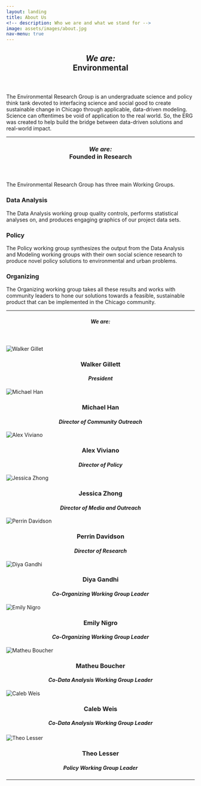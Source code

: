 ```yaml
---
layout: landing
title: About Us
<!-- description: Who we are and what we stand for -->
image: assets/images/about.jpg
nav-menu: true
---
```


<!-- Main -->
<div id="main" class="alt">

<!-- One -->
<section id="one">
	<div class="inner">
		<header class="major">
			<h1><i>We are:</i><br>Environmental</h1>
		</header>

<!-- Content One -->
<p>The Environmental Research Group is an undergraduate science and policy think tank devoted to interfacing science and social good to create sustainable change in Chicago through applicable, data-driven modeling. Science can oftentimes be void of application to the real world. So, the ERG was created to help build the bridge between data-driven solutions and real-world impact.</p>

<hr class="major" />

<!-- Two -->
<section id="one">
	<div class="inner">
		<header class="major">
			<h1><i>We are:</i><br>Founded in Research</h1>
		</header>

<!-- Content Two-->
<p>The Environmental Research Group has three main Working Groups. </p>
<div class="row">
	<div class="6u 12u$(small)">
		<h3>Data Analysis</h3>
		<p>The Data Analysis working group quality controls, performs statistical analyses on, and produces engaging graphics of our project data sets.</p>
	</div>
<!--	<div class="6u$ 12u$(small)">
		<h3>Modeling</h3>
		<p>The Modeling working group works with and develops geospatial and temporal environmental models, with particular interest in Machine Learning.</p>
	</div> -->
	<div class="6u 12u$(small)">
		<h3>Policy</h3>
		<p>The Policy working group synthesizes the output from the Data Analysis and Modeling working groups with their own social science research to produce novel policy solutions to environmental and urban problems.</p>
	</div>
	<div class="6u$ 12u$(small)">
		<h3>Organizing</h3>
		<p>The Organizing working group takes all these results and works with community leaders to hone our solutions towards a feasible, sustainable product that can be implemented in the Chicago community.</p>
	</div>
</div>

<hr class="major" />

<!-- Three -->
<section id="one">
	<div class="inner">
		<header class="major">
			<h1><i>We are:</i></h1>
		</header>

<!-- Content Three-->
<div class="row">
	<div class="row">
		<div class="4u 12u$(medium)">
			<img src="assets/images/img_walker.png" alt="Walker Gillet">
			<h3 style="text-align:center">Walker Gillett</h3>
			<h4 style="text-align:center"><i>President</i></h4>
		</div>
		<div class="4u 12u$(medium)">
			<img src="assets/images/img_michael.png" alt="Michael Han">
			<h3 style="text-align:center">Michael Han</h3>
			<h4 style="text-align:center"><i>Director of Community Outreach</i></h4>
		</div>
		<div class="4u$ 12u$(medium)">
			<img src="assets/images/img_alex.png" alt="Alex Viviano">
			<h3 style="text-align:center">Alex Viviano</h3>
			<h4 style="text-align:center"><i>Director of Policy</i></h4>
		</div>
    		<div class="4u 12u$(medium)">
			<img src="assets/images/img_jessica.png" alt="Jessica Zhong">
			<h3 style="text-align:center">Jessica Zhong</h3>
			<h4 style="text-align:center"><i>Director of Media and Outreach</i></h4>
		</div>
		<div class="4u 12u$(medium)">
			<img src="assets/images/img_perrin.png" alt="Perrin Davidson">
			<h3 style="text-align:center">Perrin Davidson</h3>
			<h4 style="text-align:center"><i>Director of Research</i></h4>
		</div>
		<div class="4u$ 12u$(medium)">
			<img src="assets/images/img_marianna.png" alt="Diya Gandhi">
			<h3 style="text-align:center">Diya Gandhi</h3>
			<h4 style="text-align:center"><i>Co-Organizing Working Group Leader</i></h4>
		</div>
		<div class="4u 12u$(medium)">
			<img src="assets/images/img_juni.png" alt="Emily Nigro">
			<h3 style="text-align:center">Emily Nigro</h3>
			<h4 style="text-align:center"><i>Co-Organizing Working Group Leader</i></h4>
		</div>
		<div class="4u 12u$(medium)">
			<img src="assets/images/img_jessica.png" alt="Matheu Boucher">
			<h3 style="text-align:center">Matheu Boucher</h3>
			<h4 style="text-align:center"><i>Co-Data Analysis Working Group Leader</i></h4>
		</div>
		<div class="4u$ 12u$(medium)">
			<img src="assets/images/img_jessica.png" alt="Caleb Weis">
			<h3 style="text-align:center">Caleb Weis</h3>
			<h4 style="text-align:center"><i>Co-Data Analysis Working Group Leader</i></h4>
		</div>
		<div class="4u 12u$(medium)">
			<h3 style="text-align:center"></h3>
			<h4 style="text-align:center"><i></i></h4>
		</div>
		<div class="4u 12u$(medium)">
			<img src="assets/images/img_jessica.png" alt="Theo Lesser">
			<h3 style="text-align:center">Theo Lesser</h3>
			<h4 style="text-align:center"><i>Policy Working Group Leader</i></h4>
		</div>
		<div class="4u$ 12u$(medium)">
			<h3 style="text-align:center"></h3>
			<h4 style="text-align:center"><i></i></h4>
		</div>
	</div>
</div>

<hr class="major" />

<!-- End -->
</div>
